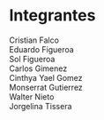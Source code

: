 # Integrantes


Cristian Falco  
Eduardo Figueroa  
Sol Figueroa  
Carlos Gimenez  
Cinthya Yael Gomez  
Monserrat Gutierrez  
Walter Nieto  
Jorgelina Tissera  




